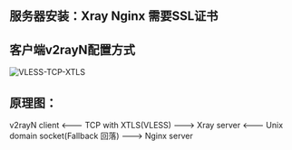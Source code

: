 ## 服务器安装：Xray Nginx 需要SSL证书

## 客户端v2rayN配置方式

![VLESS-TCP-XTLS](https://user-images.githubusercontent.com/88967758/132801053-cc8b3aee-5da8-45d5-9e23-115f3b766e52.jpg)

## 原理图：
v2rayN client <--- TCP with XTLS(VLESS) ---> Xray server <--- Unix domain socket(Fallback 回落) ---> Nginx server
